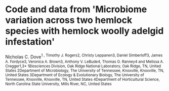 # Code and data from 'Microbiome variation across two hemlock species with hemlock woolly adelgid infestation'

Nicholas C. Dove<sup>1 , Timothy J. Rogers2, Christy Leppanen3, Daniel Simberloff3, James A. Fordyce3, Veronica A. Brown3, Anthony V. LeBude4, Thomas G. Ranney4 and Melissa A. Cregger1,3*
1Biosciences Division, Oak Ridge National Laboratory, Oak Ridge, TN, United States
2Department of Microbiology, The University of Tennessee, Knoxville, Knoxville, TN, United States
3Department of Ecology & Evolutionary Biology, The University of Tennessee, Knoxville, Knoxville, TN, United States
4Department of Horticultural Science, North Carolina State University, Mills River, NC, United States

